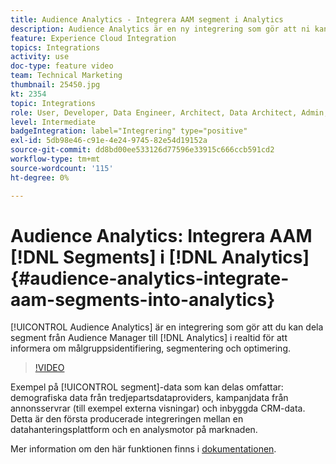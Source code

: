 ```yaml
---
title: Audience Analytics - Integrera AAM segment i Analytics
description: Audience Analytics är en ny integrering som gör att ni kan dela segment från Audience Manager (AAM) till Analytics (AA) i realtid för att informera om målgruppsidentifiering, segmentering och optimering.
feature: Experience Cloud Integration
topics: Integrations
activity: use
doc-type: feature video
team: Technical Marketing
thumbnail: 25450.jpg
kt: 2354
topic: Integrations
role: User, Developer, Data Engineer, Architect, Data Architect, Admin, Leader
level: Intermediate
badgeIntegration: label="Integrering" type="positive"
exl-id: 5db98e46-c91e-4e24-9745-82e54d19152a
source-git-commit: dd8bd00ee533126d77596e33915c666ccb591cd2
workflow-type: tm+mt
source-wordcount: '115'
ht-degree: 0%

---
```


# Audience Analytics: Integrera AAM [!DNL Segments] i [!DNL Analytics] {#audience-analytics-integrate-aam-segments-into-analytics}

[!UICONTROL Audience Analytics] är en integrering som gör att du kan dela segment från Audience Manager till [!DNL Analytics] i realtid för att informera om målgruppsidentifiering, segmentering och optimering.

>[!VIDEO](https://video.tv.adobe.com/v/25450/?quality=12&learn=on)

Exempel på [!UICONTROL segment]-data som kan delas omfattar: demografiska data från tredjepartsdataproviders, kampanjdata från annonsservrar (till exempel externa visningar) och inbyggda CRM-data. Detta är den första producerade integreringen mellan en datahanteringsplattform och en analysmotor på marknaden.

Mer information om den här funktionen finns i [dokumentationen](https://experienceleague.adobe.com/docs/analytics/integration/audience-analytics/mc-audiences-aam.html).
